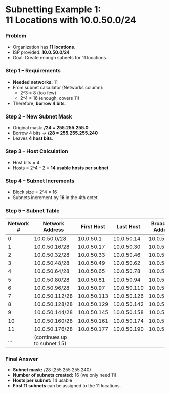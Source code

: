 # Subnetting Example 1:<br>11 Locations with 10.0.50.0/24

### Problem
- Organization has **11 locations**.
- ISP provided: **10.0.50.0/24**
- Goal: Create enough subnets for 11 locations.

### Step 1 – Requirements
- **Needed networks:** 11
- From subnet calculator (Networks column):
  - 2^3 = 8 (too few)
  - 2^4 = 16 (enough, covers 11)
- Therefore, **borrow 4 bits**.

### Step 2 – New Subnet Mask
- Original mask: **/24 = 255.255.255.0**
- Borrow 4 bits → **/28 = 255.255.255.240**
- Leaves **4 host bits**.

### Step 3 – Host Calculation
- Host bits = 4
- Hosts = 2^4 – 2 = **14 usable hosts per subnet**

### Step 4 – Subnet Increments
- Block size = 2^4 = 16
- Subnets increment by **16** in the 4th octet.

### Step 5 – Subnet Table
| Network # | Network Address             | First Host  | Last Host   | Broadcast Address |
| --------- | --------------------------- | ----------- | ----------- | ----------------- |
| 0         | 10.0.50.0/28                | 10.0.50.1   | 10.0.50.14  | 10.0.50.15        |
| 1         | 10.0.50.16/28               | 10.0.50.17  | 10.0.50.30  | 10.0.50.31        |
| 2         | 10.0.50.32/28               | 10.0.50.33  | 10.0.50.46  | 10.0.50.47        |
| 3         | 10.0.50.48/28               | 10.0.50.49  | 10.0.50.62  | 10.0.50.63        |
| 4         | 10.0.50.64/28               | 10.0.50.65  | 10.0.50.78  | 10.0.50.79        |
| 5         | 10.0.50.80/28               | 10.0.50.81  | 10.0.50.94  | 10.0.50.95        |
| 6         | 10.0.50.96/28               | 10.0.50.97  | 10.0.50.110 | 10.0.50.111       |
| 7         | 10.0.50.112/28              | 10.0.50.113 | 10.0.50.126 | 10.0.50.127       |
| 8         | 10.0.50.128/28              | 10.0.50.129 | 10.0.50.142 | 10.0.50.143       |
| 9         | 10.0.50.144/28              | 10.0.50.145 | 10.0.50.158 | 10.0.50.159       |
| 10        | 10.0.50.160/28              | 10.0.50.161 | 10.0.50.174 | 10.0.50.175       |
| 11        | 10.0.50.176/28              | 10.0.50.177 | 10.0.50.190 | 10.0.50.191       |
| …         | (continues up to subnet 15) |             |             |                   |

### Final Answer
- **Subnet mask:** /28 (255.255.255.240)
- **Number of subnets created:** 16 (we only need 11)
- **Hosts per subnet:** 14 usable
- **First 11 subnets** can be assigned to the 11 locations.
